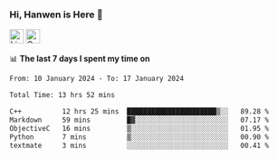### Hi, Hanwen is Here 👋
<p>
	<a href="https://www.linkedin.com/in/liu-hanwen/"><img src="https://img.shields.io/badge/@hanwen-0A66C2?style=flat&logo=LinkedIn&logoColor=white" alt="Linkedin"  height="25px"/></a> 
	<a href="https://scholar.google.com/citations?user=HDF0su0AAAAJ"><img src="https://img.shields.io/badge/scholar-4385FE.svg?&style=plastic&logo=google-scholar&logoColor=white" alt="Google Scholar" height="25px"> </a>
</p>

📊 **The last 7 days I spent my time on** 
<!--START_SECTION:waka-->

```txt
From: 10 January 2024 - To: 17 January 2024

Total Time: 13 hrs 52 mins

C++          12 hrs 25 mins  ██████████████████████▒░░   89.28 %
Markdown     59 mins         █▓░░░░░░░░░░░░░░░░░░░░░░░   07.17 %
ObjectiveC   16 mins         ▒░░░░░░░░░░░░░░░░░░░░░░░░   01.95 %
Python       7 mins          ▒░░░░░░░░░░░░░░░░░░░░░░░░   00.90 %
textmate     3 mins          ░░░░░░░░░░░░░░░░░░░░░░░░░   00.41 %
```

<!--END_SECTION:waka-->


<!--
**david990917/david990917** is a ✨ _special_ ✨ repository because its `README.md` (this file) appears on your GitHub profile.

Here are some ideas to get you started:

- 🔭 I’m currently working on ...
- 🌱 I’m currently learning ...
- 👯 I’m looking to collaborate on ...
- 🤔 I’m looking for help with ...
- 💬 Ask me about ...
- 📫 How to reach me: ...
- 😄 Pronouns: ...
- ⚡ Fun fact: ...
-->
